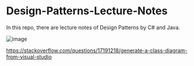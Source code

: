 # Design-Patterns-Lecture-Notes
In this repo, there are lecture notes of Design Patterns by C# and Java.


![image](https://user-images.githubusercontent.com/5441882/116944234-c28f6900-ac7d-11eb-8dba-92a327bb0973.png)



https://stackoverflow.com/questions/17191218/generate-a-class-diagram-from-visual-studio
